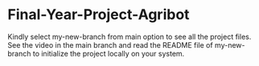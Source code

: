 # Final-Year-Project-Agribot 
Kindly select my-new-branch from main option to see all the project files.
See the video in the main branch and read the README file of my-new-branch to initialize the project locally on your system.
